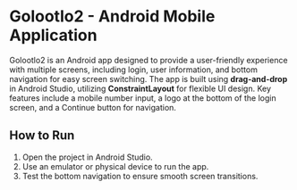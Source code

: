 # Golootlo2 - Android Mobile Application

Golootlo2 is an Android app designed to provide a user-friendly experience with multiple screens, including login, user information, and bottom navigation for easy screen switching. The app is built using **drag-and-drop** in Android Studio, utilizing **ConstraintLayout** for flexible UI design. Key features include a mobile number input, a logo at the bottom of the login screen, and a Continue button for navigation. 

## How to Run
1. Open the project in Android Studio.
2. Use an emulator or physical device to run the app.
3. Test the bottom navigation to ensure smooth screen transitions.
